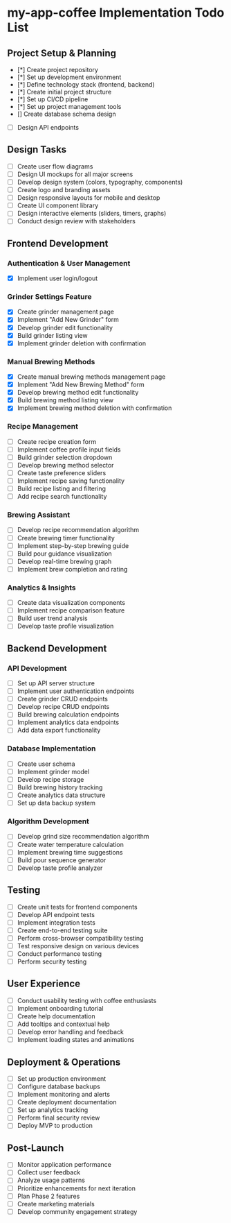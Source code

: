 # my-app-coffee Implementation Todo List

## Project Setup & Planning

- [*] Create project repository
- [*] Set up development environment
- [*] Define technology stack (frontend, backend)
- [*] Create initial project structure
- [*] Set up CI/CD pipeline
- [*] Set up project management tools
- [] Create database schema design
- [ ] Design API endpoints

## Design Tasks

- [ ] Create user flow diagrams
- [ ] Design UI mockups for all major screens
- [ ] Develop design system (colors, typography, components)
- [ ] Create logo and branding assets
- [ ] Design responsive layouts for mobile and desktop
- [ ] Create UI component library
- [ ] Design interactive elements (sliders, timers, graphs)
- [ ] Conduct design review with stakeholders

## Frontend Development

### Authentication & User Management

- [x] Implement user login/logout

### Grinder Settings Feature

- [x] Create grinder management page
- [x] Implement "Add New Grinder" form
- [x] Develop grinder edit functionality
- [x] Build grinder listing view
- [x] Implement grinder deletion with confirmation

### Manual Brewing Methods

- [x] Create manual brewing methods management page
- [x] Implement "Add New Brewing Method" form
- [x] Develop brewing method edit functionality
- [x] Build brewing method listing view
- [x] Implement brewing method deletion with confirmation

### Recipe Management

- [ ] Create recipe creation form
- [ ] Implement coffee profile input fields
- [ ] Build grinder selection dropdown
- [ ] Develop brewing method selector
- [ ] Create taste preference sliders
- [ ] Implement recipe saving functionality
- [ ] Build recipe listing and filtering
- [ ] Add recipe search functionality

### Brewing Assistant

- [ ] Develop recipe recommendation algorithm
- [ ] Create brewing timer functionality
- [ ] Implement step-by-step brewing guide
- [ ] Build pour guidance visualization
- [ ] Develop real-time brewing graph
- [ ] Implement brew completion and rating

### Analytics & Insights

- [ ] Create data visualization components
- [ ] Implement recipe comparison feature
- [ ] Build user trend analysis
- [ ] Develop taste profile visualization

## Backend Development

### API Development

- [ ] Set up API server structure
- [ ] Implement user authentication endpoints
- [ ] Create grinder CRUD endpoints
- [ ] Develop recipe CRUD endpoints
- [ ] Build brewing calculation endpoints
- [ ] Implement analytics data endpoints
- [ ] Add data export functionality

### Database Implementation

- [ ] Create user schema
- [ ] Implement grinder model
- [ ] Develop recipe storage
- [ ] Build brewing history tracking
- [ ] Create analytics data structure
- [ ] Set up data backup system

### Algorithm Development

- [ ] Develop grind size recommendation algorithm
- [ ] Create water temperature calculation
- [ ] Implement brewing time suggestions
- [ ] Build pour sequence generator
- [ ] Develop taste profile analyzer

## Testing

- [ ] Create unit tests for frontend components
- [ ] Develop API endpoint tests
- [ ] Implement integration tests
- [ ] Create end-to-end testing suite
- [ ] Perform cross-browser compatibility testing
- [ ] Test responsive design on various devices
- [ ] Conduct performance testing
- [ ] Perform security testing

## User Experience

- [ ] Conduct usability testing with coffee enthusiasts
- [ ] Implement onboarding tutorial
- [ ] Create help documentation
- [ ] Add tooltips and contextual help
- [ ] Develop error handling and feedback
- [ ] Implement loading states and animations

## Deployment & Operations

- [ ] Set up production environment
- [ ] Configure database backups
- [ ] Implement monitoring and alerts
- [ ] Create deployment documentation
- [ ] Set up analytics tracking
- [ ] Perform final security review
- [ ] Deploy MVP to production

## Post-Launch

- [ ] Monitor application performance
- [ ] Collect user feedback
- [ ] Analyze usage patterns
- [ ] Prioritize enhancements for next iteration
- [ ] Plan Phase 2 features
- [ ] Create marketing materials
- [ ] Develop community engagement strategy
